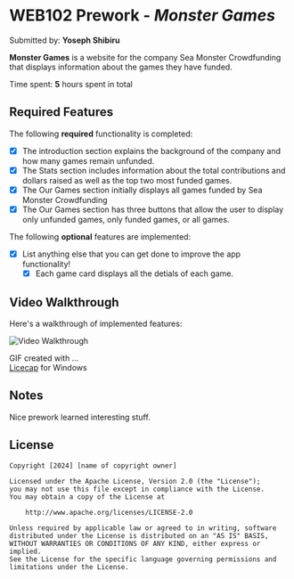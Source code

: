 # WEB102 Prework - *Monster Games*

Submitted by: **Yoseph Shibiru**

**Monster Games** is a website for the company Sea Monster Crowdfunding that displays information about the games they have funded.

Time spent: **5** hours spent in total

## Required Features

The following **required** functionality is completed:

* [x] The introduction section explains the background of the company and how many games remain unfunded.
* [x] The Stats section includes information about the total contributions and dollars raised as well as the top two most funded games.
* [x] The Our Games section initially displays all games funded by Sea Monster Crowdfunding
* [x] The Our Games section has three buttons that allow the user to display only unfunded games, only funded games, or all games.

The following **optional** features are implemented:

* [x] List anything else that you can get done to improve the app functionality!
    * [x] Each game card displays all the detials of each game.
## Video Walkthrough

Here's a walkthrough of implemented features:

<img src='https://imgur.com/SEW7ZUh' title='Video Walkthrough' width='' alt='Video Walkthrough' />

<!-- Replace this with whatever GIF tool you used! -->
GIF created with ...  
[Licecap](https://www.cockos.com/licecap/) for Windows

## Notes

Nice prework learned interesting stuff.

## License

    Copyright [2024] [name of copyright owner]

    Licensed under the Apache License, Version 2.0 (the "License");
    you may not use this file except in compliance with the License.
    You may obtain a copy of the License at

        http://www.apache.org/licenses/LICENSE-2.0

    Unless required by applicable law or agreed to in writing, software
    distributed under the License is distributed on an "AS IS" BASIS,
    WITHOUT WARRANTIES OR CONDITIONS OF ANY KIND, either express or implied.
    See the License for the specific language governing permissions and
    limitations under the License.
